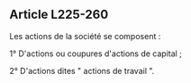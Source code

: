 Article L225-260
----
Les actions de la société se composent :

1° D'actions ou coupures d'actions de capital ;

2° D'actions dites " actions de travail ".
